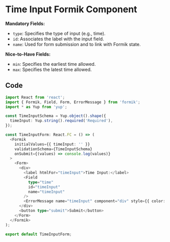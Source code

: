 # Time Input Formik Component

**Mandatory Fields:**
- `type`: Specifies the type of input (e.g., time).
- `id`: Associates the label with the input field.
- `name`: Used for form submission and to link with Formik state.

**Nice-to-Have Fields:**
- `min`: Specifies the earliest time allowed.
- `max`: Specifies the latest time allowed.

## Code

```typescript
import React from 'react';
import { Formik, Field, Form, ErrorMessage } from 'formik';
import * as Yup from 'yup';

const TimeInputSchema = Yup.object().shape({
  timeInput: Yup.string().required('Required'),
});

const TimeInputForm: React.FC = () => (
  <Formik
    initialValues={{ timeInput: '' }}
    validationSchema={TimeInputSchema}
    onSubmit={(values) => console.log(values)}
  >
    <Form>
      <div>
        <label htmlFor="timeInput">Time Input:</label>
        <Field
          type="time"
          id="timeInput"
          name="timeInput"
        />
        <ErrorMessage name="timeInput" component="div" style={{ color: 'red' }} />
      </div>
      <button type="submit">Submit</button>
    </Form>
  </Formik>
);

export default TimeInputForm;